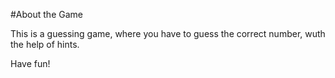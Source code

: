 #About the Game

This is a guessing game, where you have to guess the correct number, wuth the help of hints.

Have fun!
